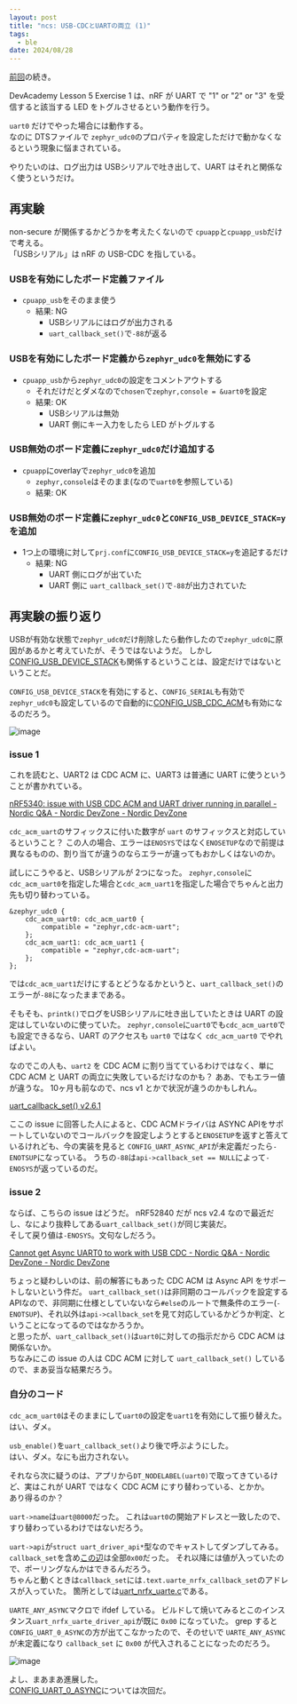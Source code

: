 ```yaml
---
layout: post
title: "ncs: USB-CDCとUARTの両立 (1)"
tags:
  - ble
date: 2024/08/28
---
```


[前回](20240827-ncs.md)の続き。

DevAcademy Lesson 5 Exercise 1 は、nRF が UART で "1" or "2" or "3" を受信すると該当する LED をトグルさせるという動作を行う。

`uart0` だけでやった場合には動作する。  
なのに DTSファイルで `zephyr_udc0`のプロパティを設定しただけで動かなくなるという現象に悩まされている。

やりたいのは、ログ出力は USBシリアルで吐き出して、UART はそれと関係なく使うというだけ。

## 再実験

non-secure が関係するかどうかを考えたくないので `cpuapp`と`cpuapp_usb`だけで考える。  
「USBシリアル」は nRF の USB-CDC を指している。

### USBを有効にしたボード定義ファイル

* `cpuapp_usb`をそのまま使う
  * 結果: NG
    * USBシリアルにはログが出力される
    * `uart_callback_set()`で`-88`が返る

### USBを有効にしたボード定義から`zephyr_udc0`を無効にする

* `cpuapp_usb`から`zephyr_udc0`の設定をコメントアウトする
  * それだけだとダメなので`chosen`で`zephyr,console = &uart0`を設定
  * 結果: OK
    * USBシリアルは無効
    * UART 側にキー入力をしたら LED がトグルする

### USB無効のボード定義に`zephyr_udc0`だけ追加する

* `cpuapp`にoverlayで`zephyr_udc0`を追加
  * `zephyr,console`はそのまま(なので`uart0`を参照している)
  * 結果: OK

### USB無効のボード定義に`zephyr_udc0`と`CONFIG_USB_DEVICE_STACK=y`を追加

* 1つ上の環境に対して`prj.conf`に`CONFIG_USB_DEVICE_STACK=y`を追記するだけ
  * 結果: NG
    * UART 側にログが出ていた
    * UART 側に `uart_callback_set()`で`-88`が出力されていた

## 再実験の振り返り

USBが有効な状態で`zephyr_udc0`だけ削除したら動作したので`zephyr_udc0`に原因があるかと考えていたが、そうではないようだ。
しかし[CONFIG_USB_DEVICE_STACK](https://docs.nordicsemi.com/bundle/ncs-2.6.1/page/kconfig/index.html#!%5ECONFIG_USB_DEVICE_STACK$)も関係するということは、設定だけではないということだ。

`CONFIG_USB_DEVICE_STACK`を有効にすると、`CONFIG_SERIAL`も有効で`zephyr_udc0`も設定しているので自動的に[CONFIG_USB_CDC_ACM](https://docs.nordicsemi.com/bundle/ncs-2.6.1/page/kconfig/index.html#!%5ECONFIG_USB_CDC_ACM$)も有効になるのだろう。

![image](20240828a-1.png)

### issue 1

これを読むと、UART2 は CDC ACM に、UART3 は普通に UART に使うということが書かれている。

[nRF5340: issue with USB CDC ACM and UART driver running in parallel - Nordic Q&A - Nordic DevZone - Nordic DevZone](https://devzone.nordicsemi.com/f/nordic-q-a/105599/nrf5340-issue-with-usb-cdc-acm-and-uart-driver-running-in-parallel)

`cdc_acm_uart`のサフィックスに付いた数字が `uart` のサフィックスと対応しているということ？
この人の場合、エラーは`ENOSYS`ではなく`ENOSETUP`なので前提は異なるものの、割り当てが違うのならエラーが違ってもおかしくはないのか。

試しにこうやると、USBシリアルが 2つになった。
`zephyr,console`に`cdc_acm_uart0`を指定した場合と`cdc_acm_uart1`を指定した場合でちゃんと出力先も切り替わっている。

```devicetree
&zephyr_udc0 {
	cdc_acm_uart0: cdc_acm_uart0 {
		compatible = "zephyr,cdc-acm-uart";
	};
	cdc_acm_uart1: cdc_acm_uart1 {
		compatible = "zephyr,cdc-acm-uart";
	};
};
```

では`cdc_acm_uart1`だけにするとどうなるかというと、`uart_callback_set()`のエラーが`-88`になったままである。

そもそも、`printk()`でログをUSBシリアルに吐き出していたときは UART の設定はしていないのに使っていた。
`zephyr,console`に`uart0`でも`cdc_acm_uart0`でも設定できるなら、UART のアクセスも `uart0` ではなく `cdc_acm_uart0` でやればよい。

なのでこの人も、`uart2` を CDC ACM に割り当てているわけではなく、単に CDC ACM と UART の両立に失敗しているだけなのかも？
ああ、でもエラー値が違うな。
10ヶ月も前なので、ncs v1 とかで状況が違うのかもしれん。

[uart_callback_set() v2.6.1](https://github.com/nrfconnect/sdk-zephyr/blob/v3.5.99-ncs1-1/include/zephyr/drivers/uart.h#L1240-L1259)

ここの issue に回答した人によると、CDC ACMドライバは ASYNC APIをサポートしていないのでコールバックを設定しようとすると`ENOSETUP`を返すと答えているけれども、今の実装を見ると `CONFIG_UART_ASYNC_API`が未定義だったら`-ENOTSUP`になっている。
うちの`-88`は`api->callback_set == NULL`によって`-ENOSYS`が返っているのだ。

### issue 2

ならば、こちらの issue はどうだ。
nRF52840 だが ncs v2.4 なので最近だし、なにより抜粋してある`uart_callback_set()`が同じ実装だ。  
そして戻り値は`-ENOSYS`。文句なしだろう。

[Cannot get Async UART0 to work with USB CDC - Nordic Q&A - Nordic DevZone - Nordic DevZone](https://devzone.nordicsemi.com/f/nordic-q-a/106129/cannot-get-async-uart0-to-work-with-usb-cdc)

ちょっと疑わしいのは、前の解答にもあった CDC ACM は Async API をサポートしないという件だ。
`uart_callback_set()`は非同期のコールバックを設定するAPIなので、非同期に仕様としていないなら`#else`のルートで無条件のエラー(`-ENOTSUP`)、それ以外は`api->callback_set`を見て対応しているかどうか判定、ということになってるのではなかろうか。  
と思ったが、`uart_callback_set()`は`uart0`に対しての指示だから CDC ACM は関係ないか。  
ちなみにこの issue の人は CDC ACM に対して `uart_callback_set()` しているので、まあ妥当な結果だろう。

### 自分のコード

`cdc_acm_uart0`はそのままにして`uart0`の設定を`uart1`を有効にして振り替えた。  
はい、ダメ。

`usb_enable()`を`uart_callback_set()`より後で呼ぶようにした。  
はい、ダメ。なにも出力されない。

それなら次に疑うのは、アプリから`DT_NODELABEL(uart0)`で取ってきているけど、実はこれが UART ではなく CDC ACM にすり替わっている、とかか。  
あり得るのか？

`uart->name`は`uart@8000`だった。
これは`uart0`の開始アドレスと一致したので、すり替わっているわけではないだろう。

`uart->api`が`struct uart_driver_api*`型なのでキャストしてダンプしてみる。
`callback_set`を含め[この辺](https://github.com/nrfconnect/sdk-zephyr/blob/v3.5.99-ncs1-1/include/zephyr/drivers/uart.h#L338-L349)は全部`0x00`だった。
それ以降には値が入っていたので、ポーリングなんかはできるんだろう。  
ちゃんと動くときは`callback_set`には`.text.uarte_nrfx_callback_set`のアドレスが入っていた。
箇所としては[uart_nrfx_uarte.c](https://github.com/nrfconnect/sdk-zephyr/blob/v3.5.99-ncs1-1/drivers/serial/uart_nrfx_uarte.c#L1694)である。

`UARTE_ANY_ASYNC`マクロで ifdef している。
ビルドして焼いてみるとこのインスタンス`uart_nrfx_uarte_driver_api`が既に `0x00` になっていた。
grep すると `CONFIG_UART_0_ASYNC`の方が出てこなかったので、そのせいで `UARTE_ANY_ASYNC` が未定義になり `callback_set` に `0x00` が代入されることになったのだろう。

![image](20240828a-3.png)

よし、まあまあ進展した。  
[CONFIG_UART_0_ASYNC](https://docs.nordicsemi.com/bundle/ncs-2.6.1/page/kconfig/index.html#!%5ECONFIG_UART_0_ASYNC$)については次回だ。
